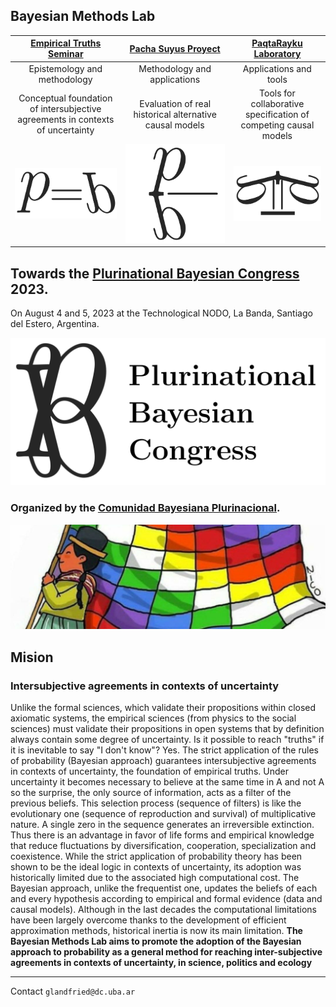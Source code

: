 ## Bayesian Methods Lab

[Empirical Truths Seminar](https://MetodosBayesianos.github.io/seminario) |  [Pacha Suyus Proyect](https://MetodosBayesianos.github.io/apuestas) | [PaqtaRayku Laboratory](https://MetodosBayesianos.github.io/taller)
:-------------------------:|:-------------------------:|:-------------------------:
Epistemology and methodology | Methodology and applications | Applications and tools
Conceptual foundation of intersubjective agreements in contexts of uncertainty | Evaluation of real historical alternative causal models | Tools for collaborative specification of competing causal models
[![Comunidad](https://raw.githubusercontent.com/glandfried/images/master/logos/pEQb_400.png)](https://MetodosBayesianos.github.io/seminario) | [![Comunidad](https://raw.githubusercontent.com/glandfried/images/master/logos/blecha.png)](https://MetodosBayesianos.github.io/apuestas) | [![Comunidad](https://raw.githubusercontent.com/glandfried/images/master/logos/balanza_cerca.png)](https://MetodosBayesianos.github.io/taller)

## Towards the [**Plurinational Bayesian Congress**](https://bayesdelsur.com.ar/index_en.html) 2023.

On August 4 and 5, 2023 at the Technological NODO, La Banda, Santiago del Estero, Argentina.

[![Comunidad](https://raw.githubusercontent.com/glandfried/images/master/logos/PBC.png)](https://bayesdelsur.com.ar/index_en.html)

### Organized by the [**Comunidad Bayesiana Plurinacional**](https://bayesplurinacional.github.io/en/home).

![com](https://raw.githubusercontent.com/glandfried/images/master/whipalaNico.jpeg)

## Mision

### Intersubjective agreements in contexts of uncertainty

Unlike the formal sciences, which validate their propositions within closed axiomatic systems, the empirical sciences (from physics to the social sciences) must validate their propositions in open systems that by definition always contain some degree of uncertainty. Is it possible to reach "truths" if it is inevitable to say "I don't know"? Yes. The strict application of the rules of probability (Bayesian approach) guarantees intersubjective agreements in contexts of uncertainty, the foundation of empirical truths. Under uncertainty it becomes necessary to believe at the same time in A and not A so the surprise, the only source of information, acts as a filter of the previous beliefs. This selection process (sequence of filters) is like the evolutionary one (sequence of reproduction and survival) of multiplicative nature. A single zero in the sequence generates an irreversible extinction. Thus there is an advantage in favor of life forms and empirical knowledge that reduce fluctuations by diversification, cooperation, specialization and coexistence. While the strict application of probability theory has been shown to be the ideal logic in contexts of uncertainty, its adoption was historically limited due to the associated high computational cost. The Bayesian approach, unlike the frequentist one, updates the beliefs of each and every hypothesis according to empirical and formal evidence (data and causal models). Although in the last decades the computational limitations have been largely overcome thanks to the development of efficient approximation methods, historical inertia is now its main limitation. **The Bayesian Methods Lab aims to promote the adoption of the Bayesian approach to probability as a general method for reaching inter-subjective agreements in contexts of uncertainty, in science, politics and ecology**

---

Contact `glandfried@dc.uba.ar`
